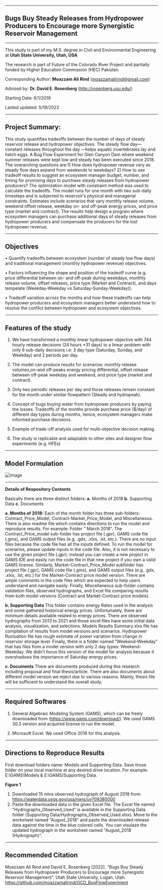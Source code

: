 _________________________________________________________________________________________________
## Bugs Buy Steady Releases from Hydropower Producers to Encourage more Synergistic Reservoir Management 
_________________________________________________________________________________________________

This study is part of my M.S. degree in Civil and Environmental Engineering at **Utah State University, Utah, USA**

The research is part of Future of the Colorado River Project and partially funded by Higher Education Commission (HEC) Pakistan

Corresponding Author: **Moazzam Ali Rind** (moazzamalirind@gmail.com)

Advised by: **Dr. David E. Rosenberg** (http://rosenberg.usu.edu/)

Starting Date: 6/1/2019

Lasted updated: 5/19/2022
_________________________________________________________________________________________________________________________________________________________________________________

## Project Summary: 

This study quantifies tradeoffs between the number of days of steady reservoir release and hydropower objectives. The steady flow day— constant releases throughout the day —helps aquatic invertebrates lay and hatch eggs. A Bug Flow Experiment for Glen Canyon Dam where weekend summer releases were kept low and steady has been executed since 2018. The overarching questions are:1) How does hydropower revenue vary as steady flow days expand from weekends to weekdays?                      2) How to use tradeoff results to suggest an ecosystem manager budget, number, and timing for promising days to purchase steady releases from hydropower producers? 
The optimization model with constraint method was used to calculate the tradeoffs. The model runs for one month with two sub-daily timesteps and is subjected to reservoir’s physical and managerial constraints. Estimates include scenarios that vary monthly release volume, weekend offset release, weekday on- and off-peak energy prices, and price type (market and contract). The results help design a program where ecosystem managers can purchase additional days of steady releases from hydropower producers and compensate the producers for the lost hydropower revenue.
	
________________________________________________________________________________________________________________________________________________________________________________
## Objectives

•	Quantify tradeoffs between ecosystem (number of steady low flow days) and traditional management (monthly hydropower revenue) objectives.

•	Factors influencing the shape and position of the tradeoff curve (e.g. price differential between on- and off-peak during weekdays, monthly release volume, offset releases, price type (Market and Contract), and days tempelate (Weekday-Weekday vs Saturday-Sunday-Weekday)).

•	Tradeoff variation across the months and how these tradeoffs can help hydropower producers and ecosystem managers better understand how to resolve the conflict between hydropower and ecosystem objectives.
_________________________________________________________________________________________________________________________________________________________________________________
## Features of the study

1. We have transformed a monthly linear hydropower objective with 744 hourly release decisions (24 hours *31 days) to a linear problem with only 6 sub-daily decisions i.e: 3 day type (Saturday, Sunday, and Weekday) and 2 periods per day.

2. The model can produce results for scenarios: monthly release volumes,on-and off-peaks energy pricing differential, offset release between off-peak weekday and weekend, and price type (market and contract).

3. Only two periodic releases per day and those releases remain constant for the month under similar flowpattern (Steady and hydropeak).

4. Concept of bugs buying water from hydropower producers by paying the losses. Tradeoffs of the months provide purchase price ($/day) of different day types during months, hence, ecosystem managers make informed purchase decisions. 

5. Example of trade-off analysis used for multi-objective decision making.

6. The study is replicable and adaptable to other sites and designer flow experiments (e.g. HFEs)

_________________________________________________________________________________________________________________________________________________________________________________
## Model Formulation


![image](https://user-images.githubusercontent.com/46287583/165018551-6ae1fef8-0059-4f9e-909e-1126a49c73b5.png)



_________________________________________________________________________________________________________________________________________________________________________________
**Details of Respository Contents**

Basically there are three distinct folders:
**a.** Months of 2018
**b.** Supporting Data
**c.** Documents

**a. Months of 2018:**
Each of the month folder has three sub-folders: Contract_Price_Model, Contract-Market_Price_Model, and Miscellaneous. There is also readme file which contains directions to run the model and reproduce results. 
For example: Folder " March 2018". The Contract_Price_model sub-folder has project file (.gpr), GAMS code file (.gms), and GAMS output files (e.g. .gdx, .xlxs, .lst, etc.). There are no input files because the code file has all the inputs defined. To run the model for scenarios, please update inputs in the code file. Also, it is not necessary to use the given project file (.gpr); instead you can create a new project in GAMS IDE and easily run the code file in that new project if you own a valid GAMS license.                                                                                                                                                      Similarly, Market-Contract_Price_Model subfolder has project file (.gpr), GAMS code file (.gms), and GAMS output files (e.g. .gdx, .xlxs, .lst, etc.) for the Market-Contract price model version. There are ample comments in the code files which are expected to help users understand and navigate easily. Finally, Miscellaneous sub-folder contains validation files, observed hydrographs, and Excel file comparing results from both model versions (Contract and Market-Contract price models).         

**b. Supporting Data**
This folder contains energy Rates used in the analysis and some gathered historical energy prices. Unfortunately, there are minimum details available related to energy prices. There are observed hydrographs from 2013 to 2021 and those excel files have some initial data analysis, visualization, and selections. Models Results Summary.xlxs file has compilation of results from model versions and scenarios. Hydropower fluctuation file has rough estimate of power variation from change in reservior storage level. Finally, there is a folder named "Weekend-Weekday" that has files from a model version with only 2 day types: Weekend-Weekday. We didn't focus this version of the model for analysis because it overshadows the importance of Saturday energy prices.
 
**c. Documents**
There are documents produced during this research including proposal and final thesis/article. There are also documents about different model version we reject due to various reasons. Mainly, thesis file will be sufficient to understand the overall study.
_________________________________________________________________________________________________________________________________________________________________________________
## Required Softwares

1. General Algebraic Modeling System (GAMS), which can be freely downloaded from (https://www.gams.com/download/). We used GAMS 30.3 version and acquired license to run the model.

2. Microsoft Excel. We used Office 2016 for this analysis.
________________________________________________________________________________________________________________________________________________________________________________

## Directions to Reproduce Results

First download folders name: Models and Supporting Data. Save those folder on your local machine at any desired drive location. For example: E:\GAMS\Models & E:\GAMS/Supporting Data.

**Figure 1**
1. Downloaded 15 mins observed hydrograph of August 2018 from: https://waterdata.usgs.gov/usa/nwis/uv?09380000
2. Paste the downloaded data in the given Excel file. The Excel file named "Hydrographs_Observed_Used" is available in the Supporting Data folder (Supporting Data/Hydrographs_Observed_Used.xlsx). Move to the worksheet named "August_2018" and paste the downloaded release data against the time in the blue colored cells. You can visulaze the updated hydrograph in the worksheet named "August_2018 (Hydrograph)".





________________________________________________________________________________________________________________________________________________________________________________

## Recommended Citation

Moazzam Ali Rind and David E. Rosenberg (2022). "Bugs Buy Steady Releases from Hydropower Producers to Encourage more Synergistic Reservoir Management". Utah State University, Logan, Utah. https://github.com/moazzamalirind/GCD_BugFlowExperiment

